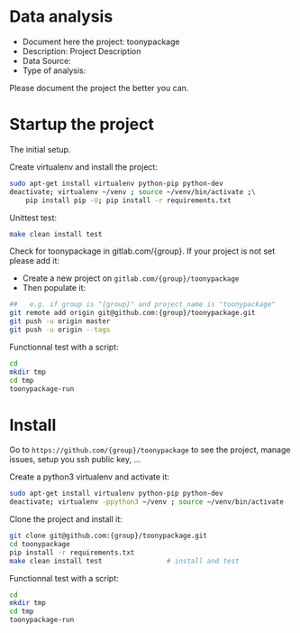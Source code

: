 # Data analysis
- Document here the project: toonypackage
- Description: Project Description
- Data Source:
- Type of analysis:

Please document the project the better you can.

# Startup the project

The initial setup.

Create virtualenv and install the project:
```bash
sudo apt-get install virtualenv python-pip python-dev
deactivate; virtualenv ~/venv ; source ~/venv/bin/activate ;\
    pip install pip -U; pip install -r requirements.txt
```

Unittest test:
```bash
make clean install test
```

Check for toonypackage in gitlab.com/{group}.
If your project is not set please add it:

- Create a new project on `gitlab.com/{group}/toonypackage`
- Then populate it:

```bash
##   e.g. if group is "{group}" and project_name is "toonypackage"
git remote add origin git@github.com:{group}/toonypackage.git
git push -u origin master
git push -u origin --tags
```

Functionnal test with a script:

```bash
cd
mkdir tmp
cd tmp
toonypackage-run
```

# Install

Go to `https://github.com/{group}/toonypackage` to see the project, manage issues,
setup you ssh public key, ...

Create a python3 virtualenv and activate it:

```bash
sudo apt-get install virtualenv python-pip python-dev
deactivate; virtualenv -ppython3 ~/venv ; source ~/venv/bin/activate
```

Clone the project and install it:

```bash
git clone git@github.com:{group}/toonypackage.git
cd toonypackage
pip install -r requirements.txt
make clean install test                # install and test
```
Functionnal test with a script:

```bash
cd
mkdir tmp
cd tmp
toonypackage-run
```
